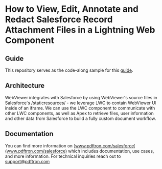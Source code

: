 # How to View, Edit, Annotate and Redact Salesforce Record Attachment Files in a Lightning Web Component

## Guide
This repository serves as the code-along sample for this [guide](https://www.pdftron.com/blog/webviewer/view-edit-annotate-and-redact-salesforce-record-attachments/).

## Architecture
WebViewer integrates with Salesforce by using WebViewer's source files in Salesforce's /staticresources/ - we leverage LWC to contain WebViewer UI inside of an iframe. We can use the LWC component to communicate with other LWC components, as well as Apex to retrieve files, user information and other data from Salesforce to build a fully custom document workflow.

## Documentation
You can find more information on [www.pdftron.com/salesforce](www.pdftron.com/salesforce) which includes documentation, use cases, and more information. For technical inquiries reach out to support@pdftron.com
